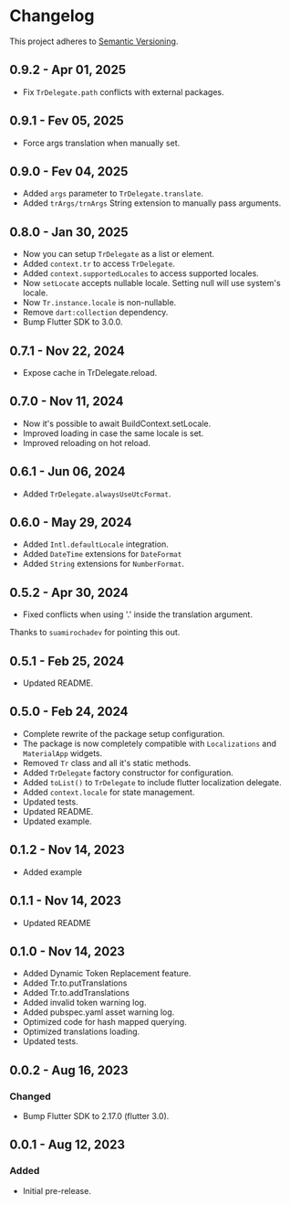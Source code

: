 # Changelog

This project adheres to [Semantic Versioning](https://semver.org/spec/v2.0.0.html).

## 0.9.2 - Apr 01, 2025

- Fix `TrDelegate.path` conflicts with external packages.

## 0.9.1 - Fev 05, 2025

- Force args translation when manually set.

## 0.9.0 - Fev 04, 2025

- Added `args` parameter to `TrDelegate.translate`.
- Added `trArgs/trnArgs` String extension to manually pass arguments.

## 0.8.0 - Jan 30, 2025

- Now you can setup `TrDelegate` as a list or element.
- Added `context.tr` to access `TrDelegate`.
- Added `context.supportedLocales` to access supported locales.
- Now `setLocate` accepts nullable locale. Setting null will use system's locale.
- Now `Tr.instance.locale` is non-nullable.
- Remove `dart:collection` dependency.
- Bump Flutter SDK to 3.0.0.

## 0.7.1 - Nov 22, 2024

- Expose cache in TrDelegate.reload.

## 0.7.0 - Nov 11, 2024

- Now it's possible to await BuildContext.setLocale.
- Improved loading in case the same locale is set.
- Improved reloading on hot reload.

## 0.6.1 - Jun 06, 2024

- Added `TrDelegate.alwaysUseUtcFormat`.

## 0.6.0 - May 29, 2024

- Added `Intl.defaultLocale` integration.
- Added `DateTime` extensions for `DateFormat`
- Added `String` extensions for `NumberFormat`.

## 0.5.2 - Apr 30, 2024

- Fixed conflicts when using '.' inside the translation argument.

Thanks to `suamirochadev` for pointing this out.

## 0.5.1 - Feb 25, 2024

- Updated README.

## 0.5.0 - Feb 24, 2024

- Complete rewrite of the package setup configuration.
- The package is now completely compatible with `Localizations` and `MaterialApp` widgets.
- Removed `Tr` class and all it's static methods.
- Added `TrDelegate` factory constructor for configuration.
- Added `toList()` to `TrDelegate` to include flutter localization delegate.
- Added `context.locale` for state management.
- Updated tests.
- Updated README.
- Updated example.

## 0.1.2 - Nov 14, 2023

- Added example

## 0.1.1 - Nov 14, 2023

- Updated README

## 0.1.0 - Nov 14, 2023

- Added Dynamic Token Replacement feature.
- Added Tr.to.putTranslations
- Added Tr.to.addTranslations
- Added invalid token warning log.
- Added pubspec.yaml asset warning log.
- Optimized code for hash mapped querying.
- Optimized translations loading.
- Updated tests.

## 0.0.2 - Aug 16, 2023

### Changed

- Bump Flutter SDK to 2.17.0 (flutter 3.0).

## 0.0.1 - Aug 12, 2023

### Added

- Initial pre-release.

